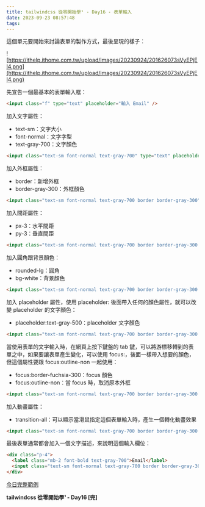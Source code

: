 ```yaml
---
title: tailwindcss 從零開始學¹ - Day16 - 表單輸入
date: 2023-09-23 08:57:48
tags:
---
```

這個單元要開始來討論表單的製作方式，最後呈現的樣子：

![https://ithelp.ithome.com.tw/upload/images/20230924/201626073sVyEPjEI4.png](https://ithelp.ithome.com.tw/upload/images/20230924/201626073sVyEPjEI4.png)

先宣告一個最基本的表單輸入框：

```html
<input class="f" type="text" placeholder="輸入 Email" />
```

加入文字屬性：

- text-sm：文字大小
- font-normal：文字字型
- text-gray-700：文字顏色

```html
<input class="text-sm font-normal text-gray-700" type="text" placeholder="輸入 Email" />
```

加入外框屬性：

- border：新增外框
- border-gray-300：外框顏色

```html
<input class="text-sm font-normal text-gray-700 border border-gray-300" type="text" placeholder="輸入 Email" />
```

加入間距屬性：

- px-3：水平間距
- py-3：垂直間距

```html
<input class="text-sm font-normal text-gray-700 border border-gray-300 px-3 py-3" type="text" placeholder="輸入 Email" />
```

加入圓角跟背景顏色：

- rounded-lg：圓角
- bg-white：背景顏色

```html
<input class="text-sm font-normal text-gray-700 border border-gray-300 px-3 py-3 rounded-lg bg-white" type="text" placeholder="輸入 Email" />
```

加入 placeholder 屬性，使用 placeholder: 後面帶入任何的顏色屬性，就可以改變 placeholder 的文字顏色：

- placeholder:text-gray-500：placeholder 文字顏色

```html
<input class="text-sm font-normal text-gray-700 border border-gray-300 px-3 py-3 rounded-lg bg-white placeholder:text-gray-500" type="text" placeholder="輸入 Email" />
```

當使用表單的文字輸入時，在網頁上按下鍵盤的 tab 鍵，可以將游標移轉到的表單之中，如果要讓表單產生變化，可以使用 focus:，後面一樣帶入想要的顏色，但這個屬性要跟 focus:outline-non 一起使用：

- focus:border-fuchsia-300：focus 顏色
- focus:outline-non：當 focus 時，取消原本外框

```html
<input class="text-sm font-normal text-gray-700 border border-gray-300 px-3 py-3 rounded-lg bg-white placeholder:text-gray-500 focus:border-fuchsia-300 focus:outline-none" type="text" placeholder="輸入 Email" />
```

加入動畫屬性：

- transition-all：可以顯示當滑鼠指定這個表單輸入時，產生一個轉化動畫效果

```html
<input class="text-sm font-normal text-gray-700 border border-gray-300 px-3 py-3 rounded-lg bg-white placeholder:text-gray-500 focus:border-fuchsia-300 focus:outline-none transition-all" type="text" placeholder="輸入 Email" />
```

最後表單通常都會加入一個文字描述，來說明這個輸入欄位：

```html
<div class="p-4">
  <label class="mb-2 font-bold text-gray-700">Email</label>
  <input class="text-sm font-normal text-gray-700 border border-gray-300 px-3 py-3 rounded-lg bg-white placeholder:text-gray-500 focus:border-fuchsia-300 focus:outline-none transition-all" type="text" placeholder="輸入 Email" />
</div>
```

[今日完整範例](https://play.tailwindcss.com/DvC3TLfSHd?layout=horizontal&size=1244x720)

**tailwindcss 從零開始學¹ - Day16 [完]**